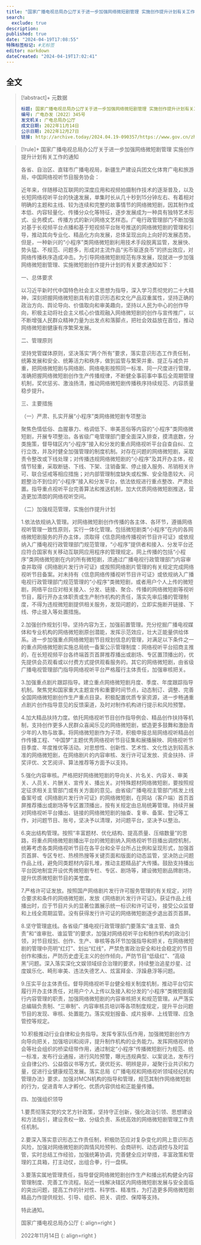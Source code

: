```yaml
---
title: "国家广播电视总局办公厅关于进一步加强网络微短剧管理 实施创作提升计划有关工作的通知"
search:
  exclude: true
description:
published: true
date: "2024-04-19T17:08:55"
特殊标签标记: #无标签
editor: markdown
dateCreated: "2024-04-19T17:02:41"
---
```


## 全文

> [!abstract]+ 元数据
>
> ```yaml
> 标题: 国家广播电视总局办公厅关于进一步加强网络微短剧管理 实施创作提升计划有关工作的通知
> 编号: 广电办发〔2022〕345号
> 发文机关: 广电总局办公厅
> 成文日期: 2022年11月14日
> 公示日期: 2022年12月27日
> 链接: http://archive.today/2024.04.19-090357/https://www.gov.cn/zhengce/zhengceku/2022-12/27/content_5733727.htm
> ```

> [!rule]+ 国家广播电视总局办公厅关于进一步加强网络微短剧管理 实施创作提升计划有关工作的通知
>
> 各省、自治区、直辖市广播电视局，新疆生产建设兵团文化体育广电和旅游局，中国网络视听节目服务协会：
>
> 近年来，伴随移动互联网的深度应用和视频拍摄制作技术的逐渐普及，以及长短网络视听平台的快速发展，单集时长从几十秒到15分钟左右、有着相对明确的主题和主线、较为连续和完整的故事情节的网络微短剧，因其制作成本低、内容轻量化、传播分众化等特征，逐步发展成为一种具有独特艺术形式、业务模式、传播方式的新兴网络文艺样态。广电行政管理部门不断加强对基于长视频平台点播和基于短视频平台账号推送的网络微短剧的管理和引导，推动其向专业化、精品化方向发展，总体呈现出向上向好的发展态势。但是，一种新兴的“小程序”类网络微短剧利用技术手段脱离监管，发展快、势头猛、不规范、问题多，形成对主流作品“劣币驱逐良币”的挤出效应，对网络传播秩序造成冲击。为引导网络微短剧规范有序发展，现就进一步加强网络微短剧管理、实施微短剧创作提升计划的有关要求通知如下：
>
> 一、总体要求
>
> 以习近平新时代中国特色社会主义思想为指导，深入学习贯彻党的二十大精神，深刻把握网络微短剧具有的意识形态和文化产品双重属性，坚持正确的政治方向、舆论导向、价值取向和审美趣向，坚持以人民为中心的创作导向，积极主动将社会主义核心价值观融入网络微短剧的创作与宣传推广，以不断增强人民群众精神力量为出发点和落脚点，把社会效益放在首位，推动网络微短剧健康有序繁荣发展。
>
> 二、管理原则
>
> 坚持党管媒体原则，坚决落实“两个所有”要求，落实意识形态工作责任制，统筹发展和安全、统筹活力和秩序，做到监管与繁荣并重、提正与减负并重，把网络微短剧与网络剧、网络电影按照同一标准、同一尺度进行管理，准确把握网络微短剧创作生产传播规律，不断健全事前事中事后全周期管理机制，奖优惩劣、激浊扬清，推动网络微短剧传播秩序持续规范、内容质量稳步提升。
>
> 三、主要措施
>
> （一）严肃、扎实开展“小程序”类网络微短剧专项整治
>
> 聚焦色情低俗、血腥暴力、格调低下、审美恶俗等内容的“小程序”类网络微短剧，开展专项整治。各省级广电管理部门要全面深入排查，摸清底数，分类施策，督导辖区内“小程序”接入和分发的重点网络视听平台自查自纠、立行立改，并及时健全加强管理的制度机制。对存在问题的网络微短剧，采取责令整改或下线处理；对传播违规网络微短剧的“小程序”及其开办主体，视情节轻重，采取断链、下线、下架、注销备案、停止接入服务、吊销相关许可、联合惩戒等相应措施；对内部管理制度缺失或松懈、安全隐患较大、问题整治不到位的“小程序”接入和分发平台，依法依规进行重点整改、严肃处置。指导重点视听平台完善算法和推送机制，加大优质网络微短剧推送，营造更加清朗的网络视听空间。
>
> （二）加强规范管理，实施创作提升计划
>
> 1.依法依规纳入管理。对网络微短剧创作传播的各主体、各环节，遵循网络视听管理一致性原则，实行一体化管理。包括微短剧类“小程序”在内的各网络微短剧服务的开办主体，须取得《信息网络传播视听节目许可证》或依规纳入广播电视行政管理部门规范管理，“小程序”提供者和接入、分发平台还应符合国家有关移动互联网应用程序的管理规定。网上传播的包括“小程序”类网络微短剧在内的所有微短剧，须通过广播电视行政管理部门内容审查并取得《网络剧片发行许可证》或按照网络剧片管理的有关规定完成网络视听节目备案。对未持有《信息网络传播视听节目许可证》或依规纳入广播电视行政管理部门规范管理的“小程序”类微短剧，或者用户个人上传的微短剧，网络平台应对相关接入、分发、链接、聚合、传播的网络微短剧等视听节目，履行开办主体职责或生产制作机构的责任，落实先审后播的管理制度，不得为违规微短剧提供相关服务，发现问题的，立即实施断开链接、下线、停止接入等处置措施。
>
> 2.加强创作规划引导。坚持内容为王，加强前置管理。充分挖掘广播电视媒体和专业机构的网络微短剧原创潜能，发挥示范效应，壮大正能量供给体系。进一步加强重点网络微短剧节目规划信息的管理，对满足以下条件之一的重点网络微短剧实施总局统一备案公示管理制度：网络视听平台招商主推的，在长短视频平台各终端首页首屏推荐播出或剧场、专区置顶播出的，优先提供会员观看或以付费方式提供观看服务的。其它的网络微短剧，由省级广播电视管理部门指导网络视听平台严格履行主体责任，加强审核把关。
>
> 3.加强重点剧片跟踪指导。建立重点网络微短剧月度、季度、年度跟踪指导机制。聚焦党和国家重大主题宣传和重要时间节点，动态制订、调整、完善全国网络微短剧创作生产重点目录。积极配置优质专家资源，进一步畅通重点剧片创作指导意见的反馈渠道，及时对制作机构进行提示和风险预警。
>
> 4.加大精品扶持力度。依托网络视听节目创作指导例会、精品创作扶持等机制，支持创作更多人民群众喜闻乐见的网络微短剧，塑造更多鼓舞和激励青少年的人物与故事。将网络微短剧作为子项，积极申报总局网络视听精品创作传播工程、“中国梦”主题优秀网络视听节目征集和展播展映、网络视听节目季度、年度推优等活动。对思想性、创新性、艺术性、文化性达到较高水准的网络微短剧，在网络剧片的内容审核、发行许可证发放、资金扶持、评奖评优、文艺阅评、算法推荐等方面予以支持。
>
> 5.强化内容审核。严格把好网络微短剧的导向关、片名关、内容关、审美关、人员关、片酬关、宣传关、播出关。对特殊题材网络微短剧，要按照规定征求相关主管部门或有关方面的意见。由省级广播电视主管部门核发上线备案号或《网络剧片发行许可证》的网络微短剧，在网站（客户端）首页首屏推荐播出或剧场等专区置顶播出，按有关规定由总局统筹管理。持续开展对网络视听平台播出、链接的网络微短剧的抽查、复审、备案、登记等工作，对问题节目、账号，坚决予以清理，对问题平台，坚决予以整治。
>
> 6.突出结构管理。按照“丰富题材、优化结构、提高质量、压缩数量”的思路，将重点网络微短剧播出平台的微短剧纳入网络视听节目播出调控机制，统筹考虑各类网络视听节目在各平台和全平台所占比例和呈现形式，加强首页首屏、专区专栏、热榜热搜等关键页面和版面的动态监管，坚决防止问题作品上线，避免同类题材内容扎堆，推动主题精品扩大传播。鼓励支持播出平台因地制宜开设优秀微短剧专栏、专区、剧场等，建设微短剧品牌剧场，提升优质微短剧节目的美誉度。
>
> 7.严格许可证发放。按照国产网络剧片发行许可服务管理的有关规定，对符合要求和条件的网络微短剧，发放《网络剧片发行许可证》。获证作品上线播出时，应于节目片头的显著位置展示统一标识和许可证号，接受公众监督和上线全周期监管。没有获得发行许可证的网络微短剧逐步退出首页首屏。
>
> 8.坚守管理底线。各省级广播电视行政管理部门要落实“谁主管、谁负责”和“谁审批、谁监管”的要求，加强对网络视听平台和制作机构的政治引领，对节目规划、创作、生产、审核等各环节加强指导和把关，在网络微短剧的管理中亮明“红灯”、划出“红线”，严禁危害政治安全和社会稳定的节目创作和播出，严防历史虚无主义的创作倾向，严防节目“低级红”、“高级黑”问题。深入落实深化文娱领域综合治理的要求，持续整治追星炒星、过度娱乐化、畸形审美、违法失德艺人、炫富拜金、浮躁悬浮等问题。
>
> 9.压实平台主体责任。督导网络视听平台健全相关制度机制，推动平台切实履行开办主体责任，对用户个人上传以及接入和分发的“小程序”类微短剧履行内容管理的职责，加强网络微短剧的内容审核把关和规范管理。从严落实总编辑负责制、“三审制”、内容审核员培训等各项制度规定，提升平台问题节目的发现、审核、处置能力。落实规划报备、成片报审、上线管理、应急管控等规定。
>
> 10.积极推动行业自律和业务指导。发挥专家队伍作用，加强微短剧创作方向导向把关，加强培训和阅评，提升制作机构的业务能力。发挥网络视听协会等社会组织的桥梁纽带作用，通过制定“小程序”传播微短剧行为规范、统一标准，发布行业通报，进行风险预警，曝光违规典型、以案说法，发布行业自律公约、公益倡议书等方式，褒优贬劣、明辨是非，凝聚行业共识和力量，促进行业健康规范发展。落实总局《广播电视和网络视听领域经纪机构管理办法》要求，加强对MCN机构的指导和管理，规范其制作网络微短剧的行为，促进青年人才孵化、优质内容供给和正能量传播。
>
> 四、加强组织领导
>
> 1.要贯彻落实党的文艺方针政策，坚持守正创新，强化政治引领、思想建设和方法指引，建设责权一致、分级负责、系统高效的网络微短剧管理工作责任机制。
>
> 2.要深入落实意识形态工作责任制，积极防范应对复杂变化的网上意识形态风险，加强对网络微短剧的舆情风险预判、会商研判、动态调控与及时监管，实时总结工作经验，加强统筹协调，完善健全应对举措，丰富政策和管理的工具箱，打主动仗，出组合拳，行一盘棋。
>
> 3.要落实属地管理责任，指导督促网络微短剧创作生产和播出机构健全内容管理制度、完善工作流程。贴近一线解决辖区内网络微短剧发展与安全面临的突出问题，提高工作的针对性、科学性、精准性，为打造更多网络微短剧精品力作提供规划、引导、组织、把关、调控、保障等支持。
>
> 特此通知。
>
> 国家广播电视总局办公厅
> {: align=right }
>
> 2022年11月14日
> {: align=right }
